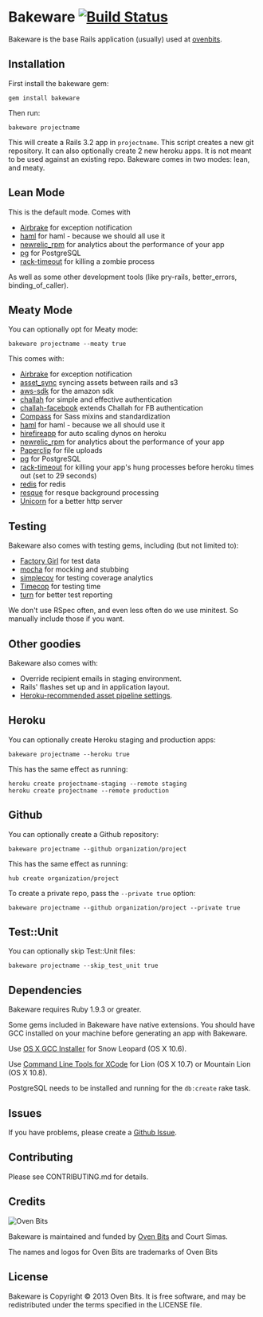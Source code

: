 # Bakeware [![Build Status](https://secure.travis-ci.org/courtsimas/bakeware.png?branch=master)](http://travis-ci.org/courtsimas/bakeware)

Bakeware is the base Rails application (usually) used at [ovenbits](http://ovenbits.com).

Installation
------------

First install the bakeware gem:

    gem install bakeware

Then run:

    bakeware projectname

This will create a Rails 3.2 app in `projectname`. This script creates a
new git repository. It can also optionally create 2 new heroku apps.
It is not meant to be used against an existing repo. 
Bakeware comes in two modes: lean, and meaty.


Lean Mode
---------

This is the default mode. Comes with

* [Airbrake](https://github.com/airbrake/airbrake) for exception notification
* [haml](https://github.com/haml/haml) for haml - because we should all use it
* [newrelic_rpm](https://github.com/newrelic/rpm) for analytics about the performance of your app
* [pg](https://github.com/ged/ruby-pg) for PostgreSQL 
* [rack-timeout](https://github.com/kch/rack-timeout) for killing a zombie process

As well as some other development tools (like pry-rails, better_errors, binding_of_caller).

Meaty Mode
---------

You can optionally opt for Meaty mode:

    bakeware projectname --meaty true

This comes with:    

* [Airbrake](https://github.com/airbrake/airbrake) for exception notification
* [asset_sync](https://github.com/rumblelabs/asset_sync) syncing assets between rails and s3
* [aws-sdk](https://github.com/aws/aws-sdk-ruby) for the amazon sdk
* [challah](https://github.com/ovenbits/challah) for simple and effective authentication
* [challah-facebook](https://github.com/jdtornow/challah-facebook) extends Challah for FB authentication
* [Compass](https://github.com/chriseppstein/compass) for Sass mixins and standardization
* [haml](https://github.com/haml/haml) for haml - because we all should use it
* [hirefireapp](https://github.com/meskyanichi/hirefireapp) for auto scaling dynos on heroku
* [newrelic_rpm](https://github.com/newrelic/rpm) for analytics about the performance of your app
* [Paperclip](https://github.com/thoughtbot/paperclip) for file uploads
* [pg](https://github.com/ged/ruby-pg) for PostgreSQL
* [rack-timeout](https://github.com/kch/rack-timeout) for killing your app's hung processes before heroku times out (set to 29 seconds)
* [redis](https://github.com/antirez/redis) for redis
* [resque](https://github.com/defunkt/resque) for resque background processing
* [Unicorn](https://github.com/defunkt/unicorn) for a better http server


Testing
----------

Bakeware also comes with testing gems, including (but not limited to):

* [Factory Girl](https://github.com/thoughtbot/factory_girl) for test data
* [mocha](https://github.com/freerange/mocha) for mocking and stubbing
* [simplecov](https://github.com/colszowka/simplecov) for testing coverage analytics
* [Timecop](https://github.com/jtrupiano/timecop) for testing time
* [turn](https://github.com/TwP/turn) for better test reporting

We don't use RSpec often, and even less often do we use minitest. So manually include those if you want.


Other goodies
-------------

Bakeware also comes with:

* Override recipient emails in staging environment.
* Rails' flashes set up and in application layout.
* [Heroku-recommended asset pipeline
  settings](https://devcenter.heroku.com/articles/rails3x-asset-pipeline-cedar/).

Heroku
------

You can optionally create Heroku staging and production apps:

    bakeware projectname --heroku true

This has the same effect as running:

    heroku create projectname-staging --remote staging
    heroku create projectname --remote production

Github
------

You can optionally create a Github repository:

    bakeware projectname --github organization/project

This has the same effect as running:

    hub create organization/project

To create a private repo, pass the `--private true` option:

    bakeware projectname --github organization/project --private true

Test::Unit
----------

You can optionally skip Test::Unit files:

    bakeware projectname --skip_test_unit true

Dependencies
------------

Bakeware requires Ruby 1.9.3 or greater.

Some gems included in Bakeware have native extensions. You should have GCC installed on your
machine before generating an app with Bakeware.

Use [OS X GCC Installer](https://github.com/kennethreitz/osx-gcc-installer/) for Snow Leopard
(OS X 10.6).

Use [Command Line Tools for XCode](https://developer.apple.com/downloads/index.action)
for Lion (OS X 10.7) or Mountain Lion (OS X 10.8).

PostgreSQL needs to be installed and running for the `db:create` rake task.

Issues
------

If you have problems, please create a [Github Issue](https://github.com/courtsimas/bakeware/issues).

Contributing
------------

Please see CONTRIBUTING.md for details.

Credits
-------

![Oven Bits](http://dm6soazbl07fg.cloudfront.net/assets/logo-large-17567bfb7d5201402e41dfc1b981d570.png)

Bakeware is maintained and funded by [Oven Bits](http://ovenbits.com) and Court Simas.

The names and logos for Oven Bits are trademarks of Oven Bits

License
-------

Bakeware is Copyright © 2013 Oven Bits. It is free software, and may be
redistributed under the terms specified in the LICENSE file.
